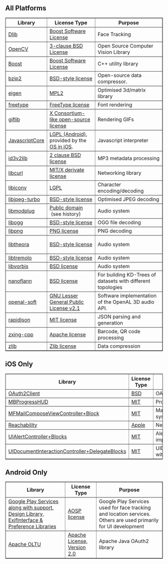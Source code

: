 <h2>All Platforms</h2>

<table border="1" class="third-party-libs table-striped table-bordered">
	<thead>
		<tr>
			<th>
				<div>Library</div>
			</th>
			<th>
				<div>License Type</div>
			</th>
			<th>
				<div>Purpose</div>
			</th>
		</tr>
	</thead>
	<tbody>
		<tr>
			<td>
				<a href="http://dlib.net/" target="_blank">Dlib</a>
			</td>
			<td>
				<a href="http://dlib.net/license.html" target="_blank">Boost Software License</a>
			</td>
			<td>Face Tracking</td>
		</tr>
		<tr>
			<td>
				<a href="https://opencv.org/" target="_blank">OpenCV</a>
			</td>
			<td>
				<a href="https://opencv.org/license.html" target="_blank">3-clause BSD License</a>
			</td>
			<td>Open Source Computer Vision Library</td>
		</tr>
		<tr>
			<td><a href="http://www.boost.org/" target="_blank">Boost</a></td>
			<td>
				<a href="http://www.boost.org/users/license.html" target="_blank">Boost Software License</a>
			</td>
			<td>C++ utility library</td>
		</tr>
		<tr>
			<td><a href="http://www.bzip.org/" target="_blank">bzip2</a></td>
			<td>
				<a href="http://www.bzip.org/" target="_blank">BSD-style license</a>
			</td>
			<td>Open-source data compressor.</td>
		</tr>
		<tr>
			<td><a href="http://eigen.tuxfamily.org/index.php?title=Main_Page" target="_blank">eigen</a></td>
			<td>
				<a href="http://eigen.tuxfamily.org/index.php?title=Main_Page#License" target="_blank">MPL2</a>
			</td>
			<td>Optimised 3d/matrix library</td>
		</tr>
		<tr>
			<td><a href="https://www.freetype.org/" target="_blank">freetype</a></td>
			<td>
				<a href="https://www.freetype.org/license.html" target="_blank">FreeType license</a>
			</td>
			<td>Font rendering</td>
		</tr>
		<tr>
			<td><a href="http://giflib.sourceforge.net/" target="_blank">giflib</a></td>
			<td>
				<a href="http://giflib.sourceforge.net/intro.html" target="_blank">X Consortium-like open-source license</a>
			</td>
			<td>Rendering GIFs</td>
		</tr>
		<tr>
			<td><a href="https://github.com/WebKit/webkit/tree/master/Source/JavaScriptCore" target="_blank">JavascriptCore</a></td>
			<td>
				<a href="https://en.wikipedia.org/wiki/WebKit#WebCore" target="_blank">LGPL (Android)</a>, provided by the <a href="https://en.wikipedia.org/wiki/WebKit#WebCore" target="_blank">OS in iOS</a>.
			</td>
			<td>Javascript interpreter</td>
		</tr>
		<tr>
			<td><a href="https://github.com/larsbs/id3v2lib" target="_blank">id3v2lib</a></td>
			<td>
				<a href="https://github.com/larsbs/id3v2lib/blob/master/LICENSE" target="_blank">2 clause BSD license</a>
			</td>
			<td>MP3 metadata processing</td>
		</tr>
		<tr>
			<td><a href="https://curl.haxx.se/libcurl/" target="_blank">libcurl</a></td>
			<td>
				<a href="https://curl.haxx.se/docs/copyright.html" target="_blank">MIT/X derivate license</a>
			</td>
			<td>Networking library</td>
		</tr>
		<tr>
			<td><a href="https://www.gnu.org/software/libiconv/" target="_blank">libiconv</a></td>
			<td>
				<a href="https://www.gnu.org/software/libiconv/" target="_blank">LGPL</a>
			</td>
			<td>Character encoding/decoding</td>
		</tr>
		<tr>
			<td><a href="https://github.com/libjpeg-turbo/libjpeg-turbo" target="_blank">libjpeg-turbo</a></td>
			<td>
				<a href="https://github.com/libjpeg-turbo/libjpeg-turbo/blob/master/LICENSE.md" target="_blank">BSD-style license</a>
			</td>
			<td>Optimised JPEG decoding</td>
		</tr>
		<tr>
			<td><a href="https://github.com/Konstanty/libmodplug">libmodplug</a></td>
			<td>
				<a href="https://github.com/Konstanty/libmodplug">Public domain</a> &nbsp;(see history)
			</td>
			<td>Audio system</td>
		</tr>
		<tr>
			<td><a href="https://xiph.org/ogg/">libogg</a></td>
			<td>
				<a href="https://github.com/gcp/libogg"> BSD-style license</a>
			</td>
			<td>OGG file decoding</td>
		</tr>
		<tr>
			<td><a href="http://www.libpng.org/pub/png/libpng.html">libpng</a></td>
			<td>
				<a href="http://www.libpng.org/pub/png/src/libpng-LICENSE.txt">PNG license</a>
			</td>
			<td>PNG decoding</td>
		</tr>
		<tr>
			<td><a href="https://www.theora.org/doc/libtheora-1.0/index.html">libtheora</a></td>
			<td>
				<p><a href="https://theora.org/faq/">BSD-style license</a></p>
			</td>
			<td>Audio system</td>
		</tr>
		<tr>
			<td><a href="http://wss.co.uk/pinknoise/tremolo/">libtremolo</a></td>
			<td>
				<a href="http://wss.co.uk/pinknoise/tremolo/">BSD-style license</a>
			</td>
			<td>Audio system</td>
		</tr>
		<tr>
			<td><a href="https://xiph.org/vorbis/">libvorbis</a></td>
			<td>
				<a href="https://xiph.org/vorbis/">BSD license</a>
			</td>
			<td>Audio system</td>
		</tr>
		<tr>
			<td><a href="https://github.com/jlblancoc/nanoflann">nanoflann</a></td>
			<td>
				<a href="https://github.com/jlblancoc/nanoflann">BSD license</a>
			</td>
			<td>For building KD-Trees of datasets with different topologies</td>
		</tr>
		<tr>
			<td><a href="https://github.com/kcat/openal-soft">openal-soft</a></td>
			<td>
				<a href="https://github.com/kcat/openal-soft/blob/master/COPYING">GNU Lesser General Public License v2.1</a>
			</td>
			<td>Software implementation of the OpenAL 3D audio API.</td>
		</tr>
		<tr>
			<td><a href="http://rapidjson.org/index.html">rapidjson</a></td>
			<td>
				<a href="http://rapidjson.org/md_doc_faq.html">MIT license</a>
			</td>
			<td>JSON parsing and generation</td>
		</tr>
		<tr>
			<td><a href="https://github.com/glassechidna/zxing-cpp">zxing-cpp</a></td>
			<td>
				<a href="https://github.com/glassechidna/zxing-cpp/blob/master/COPYING">Apache license</a>
			</td>
			<td>Barcode, QR code processing</td>
		</tr>
		<tr>
			<td><a href="https://zlib.net/">zlib</a></td>
			<td>
				<a href="https://zlib.net/zlib_license.html">Zlib license</a>
			</td>
			<td>Data compression</td>
		</tr>
	</tbody>
</table>

<h2>iOS Only</h2>

<table border="1" class="third-party-libs table-striped table-bordered">
	<thead>
		<tr>
			<th>
				<div>Library</div>
			</th>
			<th>
				<div>License Type</div>
			</th>
			<th>
				<div>Purpose</div>
			</th>
		</tr>
	</thead>
	<tbody>
		<tr>
			<td><a href="https://github.com/nxtbgthng/OAuth2Client">OAuth2Client</a></td>
			<td>
				<a href="https://github.com/nxtbgthng/OAuth2Client">BSD</a>
			</td>
			<td>OAuth2 functionality</td>
		</tr>
		<tr>
			<td><a href="https://github.com/jdg/MBProgressHUD">MBProgressHUD</a></td>
			<td>
				<a href="https://github.com/jdg/MBProgressHUD/blob/master/LICENSE">MIT</a>
			</td>
			<td>Progress indicator library</td>
		</tr>
		<tr>
			<td><a href="https://github.com/BlocksKit/BlocksKit/blob/master/BlocksKit/MessageUI/MFMailComposeViewController%2BBlocksKit.h">MFMailComposeViewController+Block</a></td>
			<td>
				<a href="http://cocoadocs.org/docsets/iOSBlocks/1.0.1/">MIT</a>
			</td>
			<td>Mail composer with blocks syntax</td>
		</tr>
		<tr>
			<td><a href="https://developer.apple.com/library/content/samplecode/Reachability/Introduction/Intro.html">Reachability</a></td>
			<td>
				<a href="https://developer.apple.com/library/content/samplecode/Reachability/Listings/LICENSE_txt.html">Apple</a>
			</td>
			<td>Network connectivity library</td>
		</tr>
		<tr>
			<td><a href="https://github.com/ryanmaxwell/UIAlertController-Blocks">UIAlertController+Blocks</a></td>
			<td>
				<a href="https://github.com/ryanmaxwell/UIAlertController-Blocks/blob/master/LICENSE">MIT</a>
			</td>
			<td>Alert UIViewController block implementation</td>
		</tr>
		<tr>
			<td><a href="https://github.com/c-rack/protocolblocks/blob/master/UIKit/UIDocumentInteractionController%2BDelegateBlocks.h">UIDocumentInteractionController+DelegateBlocks</a></td>
			<td>
				<a href="https://github.com/c-rack/protocolblocks">MIT</a>
			</td>
			<td>UIDocumentInteractionController with blocks syntax</td>
		</tr>
	</tbody>
</table>

<h2>Android Only</h2>

<table border="1" class="third-party-libs table-striped table-bordered">
	<thead>
		<tr>
			<th>
				<div>Library</div>
			</th>
			<th>
				<div>License Type</div>
			</th>
			<th>
				<div>Purpose</div>
			</th>
		</tr>
	</thead>
	<tbody>
		<tr>
			<td><a href="https://developers.google.com/android/guides/overview">Google Play Services along with support, Design Library, ExifInterface &amp; Preference Libraries</a></td>
			<td>
				<p><a href="https://developer.android.com/studio/terms.html">AOSP license</a></p>
			</td>
			<td>Google Play Services used for face tracking and location services. Others are used primarily for UI development</td>			
		</tr>
		<tr>
			<td><a href="https://oltu.apache.org/">Apache OLTU</a></td>
			<td>
				<a href="https://oltu.apache.org/license.html">Apache License, Version 2.0</a>
			</td>
			<td>Apache Java OAuth2 library</td>
		</tr>
	</tbody>
</table>